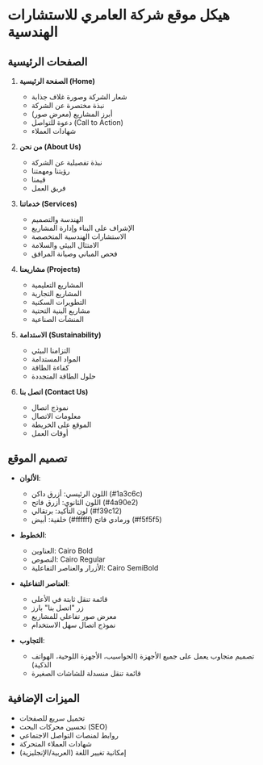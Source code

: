 # هيكل موقع شركة العامري للاستشارات الهندسية

## الصفحات الرئيسية
1. **الصفحة الرئيسية (Home)**
   - شعار الشركة وصورة غلاف جذابة
   - نبذة مختصرة عن الشركة
   - أبرز المشاريع (معرض صور)
   - دعوة للتواصل (Call to Action)
   - شهادات العملاء

2. **من نحن (About Us)**
   - نبذة تفصيلية عن الشركة
   - رؤيتنا ومهمتنا
   - قيمنا
   - فريق العمل

3. **خدماتنا (Services)**
   - الهندسة والتصميم
   - الإشراف على البناء وإدارة المشاريع
   - الاستشارات الهندسية المتخصصة
   - الامتثال البيئي والسلامة
   - فحص المباني وصيانة المرافق

4. **مشاريعنا (Projects)**
   - المشاريع التعليمية
   - المشاريع التجارية
   - التطويرات السكنية
   - مشاريع البنية التحتية
   - المنشآت الصناعية

5. **الاستدامة (Sustainability)**
   - التزامنا البيئي
   - المواد المستدامة
   - كفاءة الطاقة
   - حلول الطاقة المتجددة

6. **اتصل بنا (Contact Us)**
   - نموذج اتصال
   - معلومات الاتصال
   - الموقع على الخريطة
   - أوقات العمل

## تصميم الموقع
- **الألوان**: 
  - اللون الرئيسي: أزرق داكن (#1a3c6c)
  - اللون الثانوي: أزرق فاتح (#4a90e2)
  - لون التأكيد: برتقالي (#f39c12)
  - خلفية: أبيض (#ffffff) ورمادي فاتح (#f5f5f5)

- **الخطوط**:
  - العناوين: Cairo Bold
  - النصوص: Cairo Regular
  - الأزرار والعناصر التفاعلية: Cairo SemiBold

- **العناصر التفاعلية**:
  - قائمة تنقل ثابتة في الأعلى
  - زر "اتصل بنا" بارز
  - معرض صور تفاعلي للمشاريع
  - نموذج اتصال سهل الاستخدام

- **التجاوب**:
  - تصميم متجاوب يعمل على جميع الأجهزة (الحواسيب، الأجهزة اللوحية، الهواتف الذكية)
  - قائمة تنقل منسدلة للشاشات الصغيرة

## الميزات الإضافية
- تحميل سريع للصفحات
- تحسين محركات البحث (SEO)
- روابط لمنصات التواصل الاجتماعي
- شهادات العملاء المتحركة
- إمكانية تغيير اللغة (العربية/الإنجليزية)
